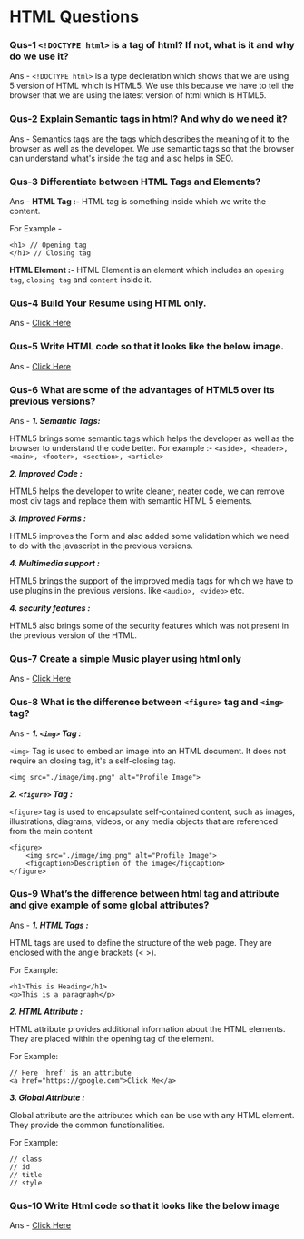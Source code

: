# HTML Questions 

### Qus-1 `<!DOCTYPE html>` is a tag of html? If not, what is it and why do we use it?
Ans - `<!DOCTYPE html>` is a type decleration which shows that we are using 5 version of HTML which is HTML5. We use this because we have to tell the browser that we are using the latest version of html which is HTML5.

### Qus-2 Explain Semantic tags in html? And why do we need it?
Ans - Semantics tags are the tags which describes the meaning of it to the browser as well as the developer. We use semantic tags so that the browser can understand what's inside the tag and also helps in SEO.

### Qus-3 Differentiate between HTML Tags and Elements?
Ans - **HTML Tag :-** HTML tag is something inside which we write the content.

For Example - 
```
<h1> // Opening tag
</h1> // Closing tag
```

**HTML Element :-** HTML Element is an element which includes an `opening tag`, `closing tag` and `content` inside it.

### Qus-4 Build Your Resume using HTML only.
Ans - [Click Here](./qus4.html)


### Qus-5 Write HTML code so that it looks like the below image.
Ans - [Click Here](./qus5.html)

### Qus-6 What are some of the advantages of HTML5 over its previous versions?
Ans - ***1. Semantic Tags:*** 

HTML5 brings some semantic tags which helps the developer as well as the browser to understand the code better.
For example :- `<aside>, <header>, <main>, <footer>, <section>, <article>` 

***2. Improved Code :***

HTML5 helps the developer to write cleaner, neater code, we can remove most div tags and replace them with semantic HTML 5 elements.

***3. Improved Forms :***

HTML5 improves the Form and also added some validation which we need to do with the javascript in the previous versions.

***4. Multimedia support :***

HTML5 brings the support of the improved media tags for which we have to use plugins in the previous versions. like `<audio>, <video>` etc. 

***4. security features :***

HTML5 also brings some of the security features which was not present in the previous version of the HTML. 

### Qus-7 Create a simple Music player using html only
Ans - [Click Here](./qus7.html)

### Qus-8 What is the difference between `<figure>` tag and `<img>` tag?
Ans - ***1. `<img>` Tag :***

`<img>` Tag is used to embed an image into an HTML document. It does not require an closing tag, it's a self-closing tag.

```
<img src="./image/img.png" alt="Profile Image">
```

***2. `<figure>` Tag :***

`<figure>` tag is used to encapsulate self-contained content, such as images, illustrations, diagrams, videos, or any media objects that are referenced from the main content

```
<figure>
    <img src="./image/img.png" alt="Profile Image">
    <figcaption>Description of the image</figcaption>
</figure>
```

### Qus-9  What’s the difference between html tag and attribute and give example of some global attributes?
Ans - ***1. HTML Tags :***

HTML tags are used to define the structure of the web page. They are enclosed with the angle brackets (< >).

For Example: 

```
<h1>This is Heading</h1>
<p>This is a paragraph</p>
```
***2. HTML Attribute :***

HTML attribute provides additional information about the HTML elements. They are placed within the opening tag of the element.

For Example: 

```
// Here 'href' is an attribute
<a href="https://google.com">Click Me</a>
```

***3. Global Attribute :***

Global attribute are the attributes which can be use with any HTML element. They provide the common functionalities.

For Example: 

```
// class
// id
// title
// style
```

### Qus-10 Write Html code so that it looks like the below image 
Ans - [Click Here](./qus10.html)
